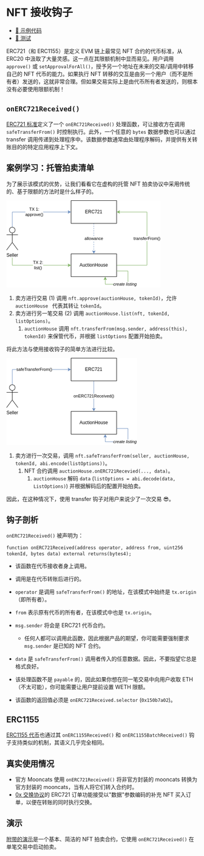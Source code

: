 # NFT 接收钩子

- [📜 示例代码](./NftReceiveHooksAuction.sol)
- [🐞 测试](../../test/NftReceiveHooksAuction.t.sol)

ERC721（和 ERC1155）是定义 EVM 链上最常见 NFT 合约的代币标准，从 ERC20 中汲取了大量灵感。这一点在其限额机制中显而易见。用户调用 `approve()` 或 `setApprovalForAll()`，授予另一个地址在未来的交易/调用中转移自己的 NFT 代币的能力。如果执行 NFT 转移的交互是由另一个用户（而不是所有者）发送的，这就非常合理。但如果交易实际上是由代币所有者发送的，则根本没有必要使用限额机制！

## `onERC721Received()`
[ERC721 标准](https://eips.ethereum.org/EIPS/eip-721)定义了一个 `onERC721Received()` 处理函数，可让接收方在调用 `safeTransferFrom()` 时控制执行。此外，一个任意的 `bytes` 数据参数也可以通过 transfer 调用传递到处理程序中。该数据参数通常由处理程序解码，并提供有关转账目的的特定应用程序上下文。

## 案例学习：托管拍卖清单

为了展示该模式的优势，让我们看看它在虚构的托管 NFT 拍卖协议中采用传统的、基于限额的方法时是什么样子的。

![allowance auction](./allowance-auction.png)

1. 卖方进行交易 (1) 调用 `nft.approve(auctionHouse, tokenId)`，允许 `auctionHouse ` 代表其转让 `tokenId`。
2. 卖方进行另一笔交易 (2) 调用 `auctionHouse.list(nft, tokenId, listOptions)`。
    1. `auctionHouse` 调用 `nft.transferFrom(msg.sender, address(this), tokenId)` 来保管代币，并根据 `listOptions` 配置开始拍卖。

将此方法与使用接收钩子的简单方法进行比较。

![hook auction](./hook-auction.png)

1. 卖方进行一次交易，调用 `nft.safeTransferFrom(seller, auctionHouse, tokenId, abi.encode(listOptions))`。
    1. NFT 合约调用 `auctionHouse.onERC721Recevied(..., data)`。
        1. `auctionHouse` 解码 `data` (`listOptions = abi.decode(data, ListOptions)`) 并根据解码后的配置开始拍卖。

因此，在这种情况下，使用 transfer 钩子对用户来说少了一次交易 😎。

## 钩子剖析
`onERC721Received()` 被声明为：

```solidity
function onERC721Received(address operator, address from, uint256 tokenId, bytes data) external returns(bytes4);
```

- 该函数在代币接收者身上调用。
- 调用是在代币转账后进行的。
- `operator` 是调用 `safeTransferFrom()` 的地址，在该模式中始终是 `tx.origin`（即所有者）。
- `from` 表示原有代币的所有者，在该模式中也是 `tx.origin`。
- `msg.sender` 将会是 ERC721 代币合约。
    - 任何人都可以调用此函数，因此根据产品的期望，你可能需要强制要求 `msg.sender` 是已知的 NFT 合约。

- `data` 是 `safeTransferFrom()` 调用者传入的任意数据。因此，不要指望它总是格式良好。
- 该处理函数不是 `payable` 的，因此如果你想在同一笔交易中向用户收取 ETH（不太可能），你可能需要让用户提前设置 WETH 限额。
- 该函数的返回值必须是 `onERC721Received.selector` (`0x150b7a02`)。

## ERC1155
[ERC1155 代币](https://eips.ethereum.org/EIPS/eip-1155#erc-1155-token-receiver)也通过其 `onERC1155Received()` 和 `onERC1155BatchReceived()` 钩子支持类似的机制，其语义几乎完全相同。

## 真实使用情况
- 官方 Mooncats 使用 `onERC721Received()` 将非官方封装的 mooncats 转换为官方封装的 mooncats，当有人将它们转入合约时。
- [0x 交换协议](https://github.com/0xProject/protocol/blob/development/contracts/zero-ex/contracts/src/features/nft_orders/ERC721OrdersFeature.sol#L462)的 ERC721 订单功能接受以"数据"参数编码的补充 NFT 买入订单，以便在转账的同时执行交换。

## 演示
[附带的演示](./NftReceiveHooksAuction.sol)是一个基本、简洁的 NFT 拍卖合约，它使用 `onERC721Received()` 在单笔交易中启动拍卖。